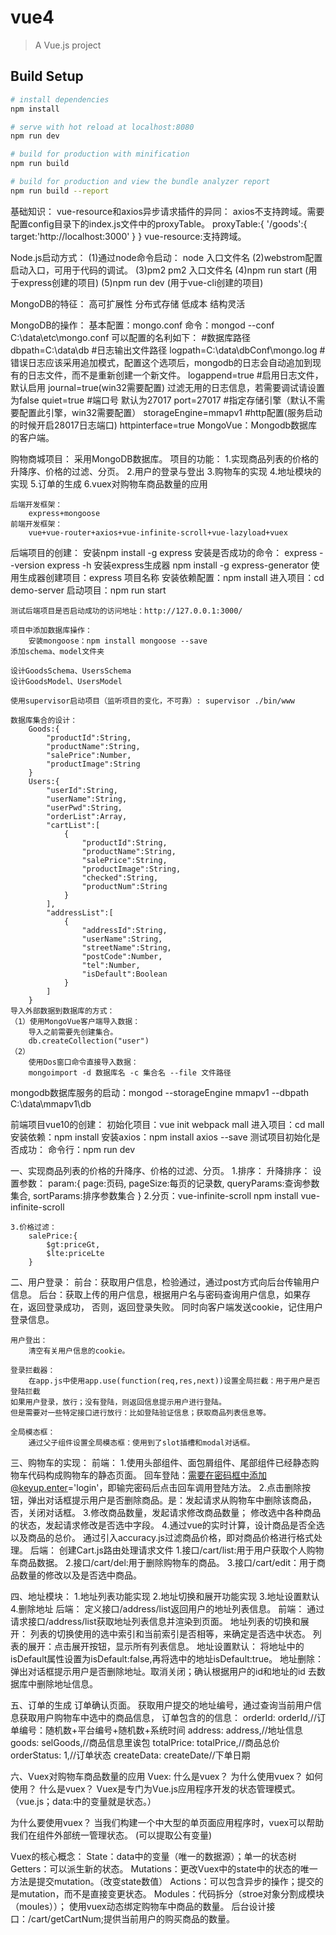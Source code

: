 # vue4

> A Vue.js project

## Build Setup

``` bash
# install dependencies
npm install

# serve with hot reload at localhost:8080
npm run dev

# build for production with minification
npm run build

# build for production and view the bundle analyzer report
npm run build --report
```

基础知识：
  vue-resource和axios异步请求插件的异同：
  axios不支持跨域。需要配置config目录下的index.js文件中的proxyTable。
  proxyTable:{
    '/goods':{
      target:'http://localhost:3000'
    }
  }
  vue-resource:支持跨域。

  Node.js启动方式：
  (1)通过node命令启动： node 入口文件名
  (2)webstrom配置启动入口，可用于代码的调试。
  (3)pm2  pm2 入口文件名
  (4)npm run start (用于express创建的项目)
  (5)npm run dev (用于vue-cli创建的项目)


MongoDB的特征：
	高可扩展性
	分布式存储
	低成本
	结构灵活

MongoDB的操作：
基本配置：mongo.conf
命令：mongod --conf C:\data\etc\mongo.conf
可以配置的名利如下：
#数据库路径
dbpath=C:\data\db
#日志输出文件路径
logpath=C:\data\dbConf\mongo.log
#错误日志应该采用追加模式，配置这个选项后，mongodb的日志会自动追加到现有的日志文件，而不是重新创建一个新文件。
logappend=true
#启用日志文件，默认启用
journal=true(win32需要配置)
过滤无用的日志信息，若需要调试请设置为false
quiet=true
#端口号 默认为27017
port=27017
#指定存储引擎（默认不需要配置此引擎，win32需要配置）
storageEngine=mmapv1
#http配置(服务启动的时候开启28017日志端口)
httpinterface=true
MongoVue：Mongodb数据库的客户端。

购物商城项目：
	采用MongoDB数据库。
	项目的功能：
		1.实现商品列表的价格的升降序、价格的过滤、分页。
		2.用户的登录与登出
		3.购物车的实现
		4.地址模块的实现
		5.订单的生成
		6.vuex对购物车商品数量的应用

	后端开发框架：
		express+mongoose
	前端开发框架：
		vue+vue-router+axios+vue-infinite-scroll+vue-lazyload+vuex

后端项目的创建：
	安装npm install -g express
	安装是否成功的命令：
	express --version
	express -h
	安装express生成器
	npm install -g express-generator
	使用生成器创建项目：express 项目名称
	安装依赖配置：npm install
	进入项目：cd demo-server
	启动项目：npm run start

	测试后端项目是否启动成功的访问地址：http://127.0.0.1:3000/

	项目中添加数据库操作：
		安装mongoose：npm install mongoose --save
	添加schema、model文件夹

	设计GoodsSchema、UsersSchema
	设计GoodsModel、UsersModel

	使用supervisor启动项目（监听项目的变化，不可靠）: supervisor ./bin/www

	数据库集合的设计：
		Goods:{
			"productId":String,
			"productName":String,
			"salePrice":Number,
			"productImage":String
		}
		Users:{
			"userId":String,
			"userName":String,
			"userPwd":String,
			"orderList":Array,
			"cartList":[
				{
					"productId":String,
					"productName":String,
					"salePrice":String,
					"productImage":String,
					"checked":String,
					"productNum":String
				}
			],
			"addressList":[
				{
					"addressId":String,
					"userName":String,
					"streetName":String,
					"postCode":Number,
					"tel":Number,
					"isDefault":Boolean
				}
			]
		}
	导入外部数据到数据库的方式：
	（1）使用MongoVue客户端导入数据：
		导入之前需要先创建集合。
		db.createCollection("user")
	（2）
		使用Dos窗口命令直接导入数据：
		mongoimport -d 数据库名 -c 集合名 --file 文件路径

mongodb数据库服务的启动：mongod --storageEngine mmapv1 --dbpath C:\data\mmapv1\db

前端项目vue10的创建：
	初始化项目：vue init webpack mall
	进入项目：cd mall
	安装依赖：npm install
	安装axios：npm install axios --save
	测试项目初始化是否成功：
		命令行：npm run dev

一、实现商品列表的价格的升降序、价格的过滤、分页。
	1.排序：
		升降排序：
			设置参数：
			param:{
				page:页码,
				pageSize:每页的记录数,
				queryParams:查询参数集合,
				sortParams:排序参数集合
			}
	2.分页：vue-infinite-scroll
	npm install vue-infinite-scroll

	3.价格过滤：
		salePrice:{
			$gt:priceGt,
			$lte:priceLte
		}

二、用户登录：
	前台：获取用户信息，检验通过，通过post方式向后台传输用户信息。
	后台：获取上传的用户信息，根据用户名与密码查询用户信息，如果存在，返回登录成功，
		  否则，返回登录失败。
		  同时向客户端发送cookie，记住用户登录信息。

	用户登出：
		清空有关用户信息的cookie。

	登录拦截器：
		在app.js中使用app.use(function(req,res,next))设置全局拦截：用于用户是否登陆拦截
	如果用户登录，放行；没有登陆，则返回信息提示用户进行登陆。
	但是需要对一些特定接口进行放行：比如登陆验证信息；获取商品列表信息等。

	全局模态框：
		通过父子组件设置全局模态框：使用到了slot插槽和modal对话框。


三、购物车的实现：
	前端：
		1.使用头部组件、面包屑组件、尾部组件已经静态购物车代码构成购物车的静态页面。
		回车登陆：需要在密码框中添加@keyup.enter='login'，即输完密码后点击回车调用登陆方法。
		2.点击删除按钮，弹出对话框提示用户是否删除商品。是：发起请求从购物车中删除该商品，
		否，关闭对话框。
		3.修改商品数量，发起请求修改商品数量；
		  修改选中各种商品的状态，发起请求修改是否选中字段。
		4.通过vue的实时计算，设计商品是否全选以及商品的总价。
		  通过引入accuracy.js过滤商品价格，即对商品价格进行格式处理。
	后端：
		创建Cart.js路由处理请求文件
			1.接口/cart/list:用于用户获取个人购物车商品数据。
			2.接口/cart/del:用于删除购物车的商品。
			3.接口/cart/edit：用于商品数量的修改以及是否选中商品。




四、地址模块：
	1.地址列表功能实现
	2.地址切换和展开功能实现
	3.地址设置默认
	4.删除地址
	后端：
		定义接口/address/list返回用户的地址列表信息。
	前端：
		通过请求接口/address/list获取地址列表信息并渲染到页面。
	地址列表的切换和展开：
		列表的切换使用的选中索引和当前索引是否相等，来确定是否选中状态。
		列表的展开：点击展开按钮，显示所有列表信息。
	地址设置默认：
		将地址中的isDefault属性设置为isDefault:false,再将选中的地址isDefault:true。
	地址删除：
		弹出对话框提示用户是否删除地址。取消关闭；确认根据用户的id和地址的id
		去数据库中删除地址信息。

五、订单的生成
	订单确认页面。
	获取用户提交的地址编号，通过查询当前用户信息获取用户购物车中选中的商品信息，
	订单包含的的信息：
	orderId: orderId,//订单编号：随机数+平台编号+随机数+系统时间
	address: address,//地址信息
	goods: selGoods,//商品信息里诶包
	totalPrice: totalPrice,//商品总价
	orderStatus: 1,//订单状态
	createData: createDate//下单日期

六、Vuex对购物车商品数量的应用
	Vuex:
		什么是vuex？
		为什么使用vuex？
		如何使用？
什么是vuex？
Vuex是专门为Vue.js应用程序开发的状态管理模式。
（vue.js；data:中的变量就是状态。）

为什么要使用vuex？
当我们构建一个中大型的单页面应用程序时，vuex可以帮助我们在组件外部统一管理状态。
(可以提取公有变量)

Vuex的核心概念：
	State：data中的变量（唯一的数据源）；单一的状态树
	Getters：可以派生新的状态。
	Mutations：更改Vuex中的state中的状态的唯一方法是提交mutation。（改变state数值）
	Actions：可以包含异步的操作；提交的是mutation，而不是直接变更状态。
	Modules：代码拆分（stroe对象分割成模块（moules））；
使用vuex动态绑定购物车中商品的数量。
后台设计接口：/cart/getCartNum;提供当前用户的购买商品的数量。
